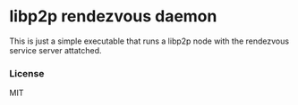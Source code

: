 # libp2p rendezvous daemon

This is just a simple executable that runs a libp2p node with the rendezvous
service server attatched.

### License
MIT

